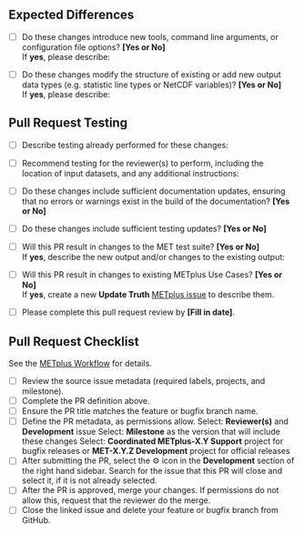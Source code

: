 ## Expected Differences ##

- [ ] Do these changes introduce new tools, command line arguments, or configuration file options? **[Yes or No]**</br>
If **yes**, please describe:</br>

- [ ] Do these changes modify the structure of existing or add new output data types (e.g. statistic line types or NetCDF variables)? **[Yes or No]**</br>
If **yes**, please describe:</br>

## Pull Request Testing ##

- [ ] Describe testing already performed for these changes:</br>

- [ ] Recommend testing for the reviewer(s) to perform, including the location of input datasets, and any additional instructions:</br>

- [ ] Do these changes include sufficient documentation updates, ensuring that no errors or warnings exist in the build of the documentation? **[Yes or No]**

- [ ] Do these changes include sufficient testing updates? **[Yes or No]**

- [ ] Will this PR result in changes to the MET test suite? **[Yes or No]**</br>
If **yes**, describe the new output and/or changes to the existing output:</br>

- [ ] Will this PR result in changes to existing METplus Use Cases? **[Yes or No]**</br>
If **yes**, create a new **Update Truth** [METplus issue](https://github.com/dtcenter/METplus/issues/new/choose) to describe them.

- [ ] Please complete this pull request review by **[Fill in date]**.</br>

## Pull Request Checklist ##
See the [METplus Workflow](https://metplus.readthedocs.io/en/latest/Contributors_Guide/github_workflow.html) for details.
- [ ] Review the source issue metadata (required labels, projects, and milestone).
- [ ] Complete the PR definition above.
- [ ] Ensure the PR title matches the feature or bugfix branch name.
- [ ] Define the PR metadata, as permissions allow.
Select: **Reviewer(s)** and **Development** issue
Select: **Milestone** as the version that will include these changes
Select: **Coordinated METplus-X.Y Support** project for bugfix releases or **MET-X.Y.Z Development** project for official releases
- [ ] After submitting the PR, select the :gear: icon in the **Development** section of the right hand sidebar. Search for the issue that this PR will close and select it, if it is not already selected.
- [ ] After the PR is approved, merge your changes. If permissions do not allow this, request that the reviewer do the merge.
- [ ] Close the linked issue and delete your feature or bugfix branch from GitHub.
